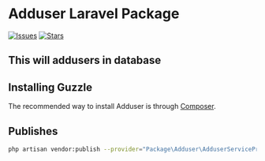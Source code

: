 # Adduser Laravel Package

[![Issues](https://img.shields.io/github/issues/gurdia5504/laravel_package)](https://github.com/gurdia5504/laravel_package/issues)
[![Stars](	https://img.shields.io/github/stars/gurdia5504/laravel_package)](https://github.com/gurdia5504/laravel_package/stargazers)

## This will addusers in database


## Installing Guzzle

The recommended way to install Adduser is through
[Composer](https://getcomposer.org/).




## Publishes

```bash
php artisan vendor:publish --provider="Package\Adduser\AdduserServiceProvider"
```